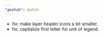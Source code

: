 ```yaml
---
"geohub": patch
---
```


- fix: make layer header icons a bit smaller.
- fix: capitalize first letter for unit of legend.
